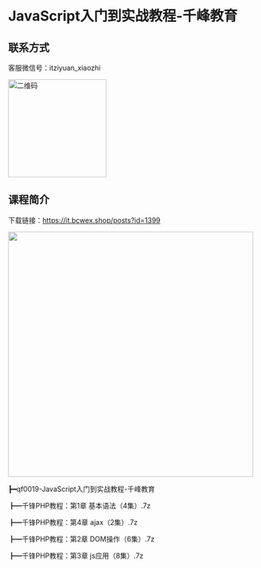 # JavaScript入门到实战教程-千峰教育

## 联系方式

客服微信号：itziyuan_xiaozhi

<img src="https://ziyuanyun.oss-cn-guangzhou.aliyuncs.com/common/20240614073449/666b82192834a.jpg" width="200" height="200" alt="二维码">

## 课程简介

下载链接：https://it.bcwex.shop/posts?id=1399

<img src="https://ziyuanyun.oss-cn-guangzhou.aliyuncs.com/yun/20240515153926/664466ae53b02.jpg" width="500" alt="">

  ┣━qf0019-JavaScript入门到实战教程-千峰教育

 ┣━千锋PHP教程：第1章 基本语法（4集）.7z

 ┣━千锋PHP教程：第4章 ajax（2集）.7z

 ┣━千锋PHP教程：第2章 DOM操作（6集）.7z

 ┣━千锋PHP教程：第3章 js应用（8集）.7z

  